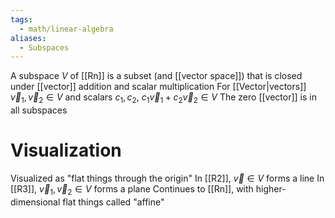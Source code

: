 ```yaml
---
tags:
  - math/linear-algebra
aliases:
  - Subspaces
---
```

A subspace $V$ of [[Rn]] is a subset (and [[vector space]]) that is closed under [[vector]] addition and scalar multiplication
For [[Vector|vectors]] $\vec{v}_{1},\vec{v}_{2}\in V$ and scalars $c_{1},c_{2}$, $c_{1}\vec{v}_{1}+c_{2}\vec{v}_{2}\in V$
The zero [[vector]] is in all subspaces
# Visualization
Visualized as "flat things through the origin"
In [[R2]], $\vec{v}\in V$ forms a line
In [[R3]], $\vec{v}_{1}, \vec{v}_{2}\in V$ forms a plane
Continues to [[Rn]], with higher-dimensional flat things called "affine"